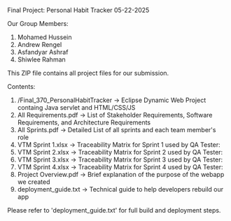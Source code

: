 Final Project: Personal Habit Tracker    05-22-2025

Our Group Members:
1. Mohamed Hussein
2. Andrew Rengel
3. 	Asfandyar Ashraf
4. 	Shiwlee Rahman

This ZIP file contains all project files for our submission.

Contents:

1. /Final_370_PersonalHabitTracker -> Eclipse Dynamic Web Project containg Java servlet and HTML/CSS/JS
2. All Requirements.pdf            -> List of Stakeholder Requirements, Software Requirements, and Architecture Requirements
3. All Sprints.pdf                 -> Detailed List of all sprints and each team member's role
4. VTM Sprint 1.xlsx               -> Traceability Matrix for Sprint 1 used by QA Tester:
5. VTM Sprint 2.xlsx               -> Traceability Matrix for Sprint 2 used by QA Tester:
6. VTM Sprint 3.xlsx               -> Traceability Matrix for Sprint 3 used by QA Tester:
7. VTM Sprint 4.xlsx               -> Traceability Matrix for Sprint 4 used by QA Tester:
8. Project Overview.pdf            -> Brief explanation of the purpose of the webapp we created
9. deployment_guide.txt            -> Technical guide to help developers rebuild our app

Please refer to 'deployment_guide.txt' for full build and deployment steps.
